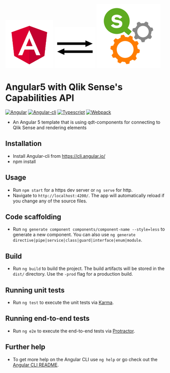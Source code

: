 ![Angular](src/assets/angular.png "Angular")
![Arrows](src/assets/if_arrow_7_393270.png "Arrows")
![Qlik Sense](src/assets/QS_Engine.jpg "Qlik Sense")

# Angular5 with Qlik Sense's Capabilities API

[![Angular](http://img.shields.io/badge/Angular->=5.1.3-brightgreen.svg?style=plastic)](https://angular.io/)
[![Angular-cli](http://img.shields.io/badge/AngularCli->=1.6.3-brightgreen.svg?style=plastic)](https://cli.angular.io/)
[![Typescript](http://img.shields.io/badge/Typescript->=2.4.2-brightgreen.svg?style=plastic)](http://www.typescriptlang.org/)
[![Webpack](http://img.shields.io/badge/Webpack->=3.10.0-brightgreen.svg?style=plastic)](https://webpack.js.org/)

- An Angular 5 template that is using qdt-components for connecting to Qlik Sense and rendering elements

## Installation
- Install Angular-cli from https://cli.angular.io/
- npm install

## Usage
- Run `npm start` for a https dev server or `ng serve` for http. 
- Navigate to `http://localhost:4200/`. The app will automatically reload if you change any of the source files.

## Code scaffolding
- Run `ng generate component components/component-name --style=less` to generate a new component. You can also use `ng generate directive|pipe|service|class|guard|interface|enum|module`.

## Build
- Run `ng build` to build the project. The build artifacts will be stored in the `dist/` directory. Use the `-prod` flag for a production build.

## Running unit tests
- Run `ng test` to execute the unit tests via [Karma](https://karma-runner.github.io).

## Running end-to-end tests
- Run `ng e2e` to execute the end-to-end tests via [Protractor](http://www.protractortest.org/).

## Further help
- To get more help on the Angular CLI use `ng help` or go check out the [Angular CLI README](https://github.com/angular/angular-cli/blob/master/README.md).
